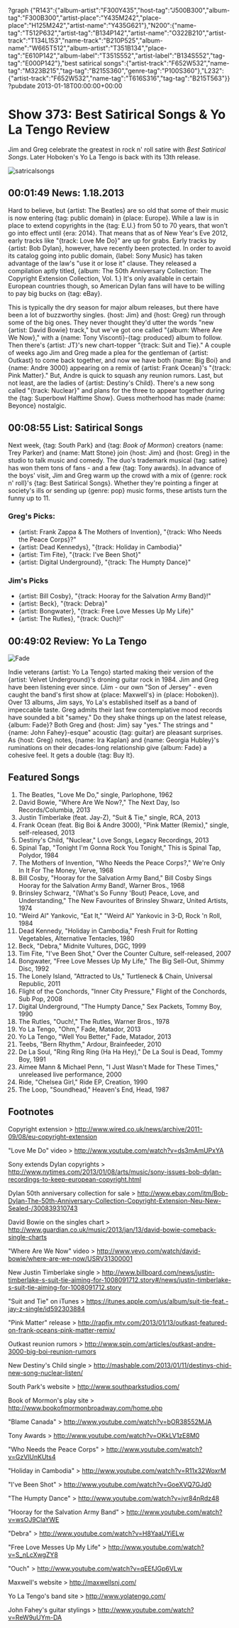?graph {"R143":{"album-artist":"F300Y435","host-tag":"J500B300","album-tag":"F300B300","artist-place":"Y435M242","place-place":"H125M242","artist-name":"Y435G621"},"N200":{"name-tag":"T512P632","artist-tag":"B134P142","artist-name":"O322B210","artist-track":"T134L153","name-track":"B210P525","album-name":"W665T512","album-artist":"T351B134","place-tag":"E610P142","album-label":"T351S552","artist-label":"B134S552","tag-tag":"E000P142"},"best satirical songs":{"artist-track":"F652W532","name-tag":"M323B215","tag-tag":"B215S360","genre-tag":"P100S360"},"L232":{"artist-track":"F652W532","name-tag":"T616S316","tag-tag":"B215T563"}}
?pubdate 2013-01-18T00:00:00+00:00

# Show 373: Best Satirical Songs & Yo La Tengo Review
Jim and Greg celebrate the greatest in rock n' roll satire with *Best Satirical Songs*. Later Hoboken's Yo La Tengo is back with its 13th release.

![satricalsongs](http://static.soundopinions.org/images/2013/satiricalsongs.jpg)

## 00:01:49 News: 1.18.2013
Hard to believe, but {artist: The Beatles} are so old that some of their music is now entering {tag: public domain} in {place: Europe}. While a law is in place to extend copyrights in the {tag: E.U.} from 50 to 70 years, that won't go into effect until {era: 2014}. That means that as of New Year's Eve 2012, early tracks like "{track: Love Me Do}" are up for grabs. Early tracks by {artist: Bob Dylan}, however, have recently been protected. In order to avoid its catalog going into public domain, {label: Sony Music} has taken advantage of the law's "use it or lose it" clause. They released a compilation aptly titled, {album: The 50th Anniversary Collection: The Copyright Extension Collection, Vol. 1.} It's only available in certain European countries though, so American Dylan fans will have to be willing to pay big bucks on {tag: eBay}.

This is typically the dry season for major album releases, but there have been a lot of buzzworthy singles. {host: Jim} and {host: Greg} run through some of the big ones. They never thought they'd utter the words "new {artist: David Bowie} track," but we've got one called "{album: Where Are We Now}," with a {name: Tony Visconti}-{tag: produced} album to follow. Then there's {artist: JT}'s new chart-topper "{track: Suit and Tie}." A couple of weeks ago Jim and Greg made a plea for the gentleman of {artist: Outkast} to come back together, and now we have both {name: Big Boi} and {name: Andre 3000} appearing on a remix of {artist: Frank Ocean}'s "{track: Pink Matter}." But, Andre is quick to squash any reunion rumors. Last, but not least, are the ladies of {artist: Destiny's Child}. There's a new song called "{track: Nuclear}" and plans for the three to appear together during the {tag: Superbowl Halftime Show}. Guess motherhood has made {name: Beyonce} nostalgic.

## 00:08:55 List: Satirical Songs
Next week, {tag: South Park} and {tag: *Book of Mormon*} creators {name: Trey Parker} and {name: Matt Stone} join {host: Jim} and {host: Greg} in the studio to talk music and comedy. The duo's trademark musical {tag: satire} has won them tons of fans - and a few {tag: Tony awards}. In advance of the boys' visit, Jim and Greg warm up the crowd with a mix of {genre: rock n' roll}'s {tag: Best Satirical Songs}. Whether they're pointing a finger at society's ills or sending up {genre: pop} music forms, these artists turn the funny up to 11.

### Greg's Picks:
- {artist: Frank Zappa & The Mothers of Invention}, "{track: Who Needs the Peace Corps}?"
- {artist: Dead Kennedys}, "{track: Holiday in Cambodia}"
- {artist: Tim Fite}, "{track: I've Been Shot}"
- {artist: Digital Underground}, "{track: The Humpty Dance}"

### Jim's Picks
- {artist: Bill Cosby}, "{track: Hooray for the Salvation Army Band}!"
- {artist: Beck}, "{track: Debra}"
- {artist: Bongwater}, "{track: Free Love Messes Up My Life}"
- {artist: The Rutles}, "{track: Ouch}!"

## 00:49:02 Review: Yo La Tengo
![Fade](http://is5.mzstatic.com/image/thumb/Music/v4/93/98/a3/9398a384-4562-1917-cb03-3d2dd3ffd807/source/600x600bb.jpg "2959228/579062959")

Indie veterans {artist: Yo La Tengo} started making their version of the {artist: Velvet Underground}'s droning guitar rock in 1984. Jim and Greg have been listening ever since. (Jim - our own "Son of Jersey" - even caught the band's first show at {place: Maxwell's} in {place: Hoboken}). Over 13 albums, Jim says, Yo La's established itself as a band of impeccable taste. Greg admits their last few contemplative mood records have sounded a bit "samey." Do they shake things up on the latest release, {album: Fade}? Both Greg and {host: Jim} say "yes." The strings and "{name: John Fahey}-esque" acoustic {tag: guitar} are pleasant surprises. As {host: Greg} notes, {name: Ira Kaplan} and {name: Georgia Hubley}'s ruminations on their decades-long relationship give {album: Fade} a cohesive feel. It gets a double {tag: Buy It}.

## Featured Songs
1. The Beatles, "Love Me Do," single, Parlophone, 1962
2. David Bowie, "Where Are We Now?," The Next Day, Iso Records/Columbia, 2013
3. Justin Timberlake (feat. Jay-Z), "Suit & Tie," single, RCA, 2013
4. Frank Ocean (feat. Big Boi & Andre 3000), "Pink Matter (Remix)," single, self-released, 2013
5. Destiny's Child, "Nuclear," Love Songs, Legacy Recordings, 2013
6. Spinal Tap, "Tonight I'm Gonna Rock You Tonight," This is Spinal Tap, Polydor, 1984
7. The Mothers of Invention, "Who Needs the Peace Corps?," We're Only In It For The Money, Verve, 1968
8. Bill Cosby, "Hooray for the Salvation Army Band," Bill Cosby Sings Hooray for the Salvation Army Band!, Warner Bros., 1968
9. Brinsley Schwarz, "(What's So Funny 'Bout) Peace, Love, and Understanding," The New Favourites of Brinsley Shwarz, United Artists, 1974
10. "Weird Al" Yankovic, "Eat It," "Weird Al" Yankovic in 3-D, Rock 'n Roll, 1984
11. Dead Kennedy, "Holiday in Cambodia," Fresh Fruit for Rotting Vegetables, Alternative Tentacles, 1980
12. Beck, "Debra," Midnite Vultures, DGC, 1999
13. Tim Fite, "I've Been Shot," Over the Counter Culture, self-released, 2007
14. Bongwater, "Free Love Messes Up My Life," The Big Sell-Out, Shimmy Disc, 1992
15. The Lonely Island, "Attracted to Us," Turtleneck & Chain, Universal Republic, 2011
16. Flight of the Conchords, "Inner City Pressure," Flight of the Conchords, Sub Pop, 2008
17. Digital Underground, "The Humpty Dance," Sex Packets, Tommy Boy, 1990
18. The Rutles, "Ouch!," The Rutles, Warner Bros., 1978
19. Yo La Tengo, "Ohm," Fade, Matador, 2013
20. Yo La Tengo, "Well You Better," Fade, Matador, 2013
21. Teebs, "Bern Rhythm," Ardour, Brainfeeder, 2010
22. De La Soul, "Ring Ring Ring (Ha Ha Hey)," De La Soul is Dead, Tommy Boy, 1991
23. Aimee Mann & Michael Penn, "I Just Wasn't Made for These Times," unreleased live performance, 2000
24. Ride, "Chelsea Girl," Ride EP, Creation, 1990
25. The Loop, "Soundhead," Heaven's End, Head, 1987

## Footnotes
Copyright extension > http://www.wired.co.uk/news/archive/2011-09/08/eu-copyright-extension

"Love Me Do" video > http://www.youtube.com/watch?v=ds3mAmUPxYA

Sony extends Dylan copyrights > http://www.nytimes.com/2013/01/08/arts/music/sony-issues-bob-dylan-recordings-to-keep-european-copyright.html

Dylan 50th anniversary collection for sale > http://www.ebay.com/itm/Bob-Dylan-The-50th-Anniversary-Collection-Copyright-Extension-Neu-New-Sealed-/300839310743

David Bowie on the singles chart > http://www.guardian.co.uk/music/2013/jan/13/david-bowie-comeback-single-charts

"Where Are We Now" video > http://www.vevo.com/watch/david-bowie/where-are-we-now/USRV31300001

New Justin Timberlake single > http://www.billboard.com/news/justin-timberlake-s-suit-tie-aiming-for-1008091712.story#/news/justin-timberlake-s-suit-tie-aiming-for-1008091712.story

"Suit and Tie" on iTunes > https://itunes.apple.com/us/album/suit-tie-feat.-jay-z-single/id592303884

"Pink Matter" release > http://rapfix.mtv.com/2013/01/13/outkast-featured-on-frank-oceans-pink-matter-remix/

Outkast reunion rumors > http://www.spin.com/articles/outkast-andre-3000-big-boi-reunion-rumors

New Destiny's Child single > http://mashable.com/2013/01/11/destinys-chid-new-song-nuclear-listen/

South Park's website > http://www.southparkstudios.com/

Book of Mormon's play site > http://www.bookofmormonbroadway.com/home.php

"Blame Canada" > http://www.youtube.com/watch?v=bOR38552MJA

Tony Awards > http://www.youtube.com/watch?v=OKkLV1zE8M0

"Who Needs the Peace Corps" > http://www.youtube.com/watch?v=GzVlUnKUts4

"Holiday in Cambodia"  > http://www.youtube.com/watch?v=R11x32WoxrM

"I've Been Shot"  > http://www.youtube.com/watch?v=GoeXVQ7GJd0

"The Humpty Dance" > http://www.youtube.com/watch?v=jvr84nRdz48

"Hooray for the Salvation Army Band" > http://www.youtube.com/watch?v=wsOJ9ClaYWE

"Debra" > http://www.youtube.com/watch?v=H8YaaUYiELw

"Free Love Messes Up My Life" > http://www.youtube.com/watch?v=S_nLcXwgZY8

"Ouch" > http://www.youtube.com/watch?v=qEEfJGp6VLw

Maxwell's website > http://maxwellsnj.com/

Yo La Tengo's band site > http://www.yolatengo.com/

John Fahey's guitar stylings > http://www.youtube.com/watch?v=ReW9uUYm-DA